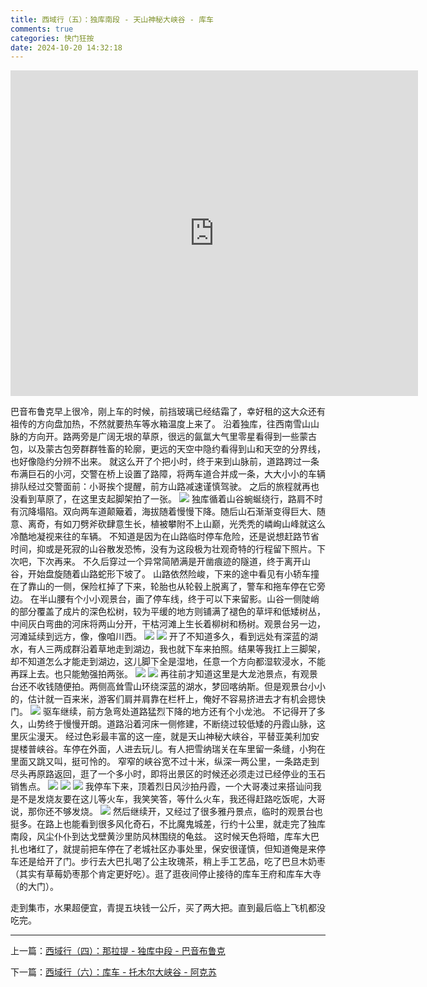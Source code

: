 ```yaml
---
title: 西域行（五）：独库南段 - 天山神秘大峡谷 - 库车
comments: true
categories: 快门狂按
date: 2024-10-20 14:32:18
---
```


<iframe
  width="652"
  height="521"
  style="border:0"
  loading="lazy"
  allowfullscreen
  referrerpolicy="no-referrer-when-downgrade"
  src="https://www.google.com/maps/embed/v1/directions?key=AIzaSyCFVVCWGG-tFOUFNmzxOvzG0ivydHVx6ZA&origin=place_id:ChIJf015WNL2cjgRwp2Yh_dr6eU&destination=place_id:ChIJSd-gyhx9bjgRygQVZnGaGzc&zoom=7">
</iframe>

巴音布鲁克早上很冷，刚上车的时候，前挡玻璃已经结霜了，幸好租的这大众还有祖传的方向盘加热，不然就要热车等水箱温度上来了。
沿着独库，往西南雪山山脉的方向开。路两旁是广阔无垠的草原，很远的氤氲大气里零星看得到一些蒙古包，以及蒙古包旁群群牲畜的轮廓，更远的天空中隐约看得到山和天空的分界线，也好像隐约分辨不出来。
就这么开了个把小时，终于来到山脉前，道路跨过一条布满巨石的小河，交警在桥上设置了路障，将两车道合并成一条，大大小小的车辆排队经过交警面前：小哥挨个提醒，前方山路减速谨慎驾驶。
之后的旅程就再也没看到草原了，在这里支起脚架拍了一张。
![](https://i04.cc/r/DSC05115.jpeg)
独库循着山谷蜿蜒绕行，路肩不时有沉降塌陷。双向两车道颠簸着，海拔随着慢慢下降。随后山石渐渐变得巨大、随意、离奇，有如刀劈斧砍肆意生长，植被攀附不上山巅，光秃秃的嶙峋山峰就这么冷酷地凝视来往的车辆。
不知道是因为在山路临时停车危险，还是说想赶路节省时间，抑或是死寂的山谷散发恐怖，没有为这段极为壮观奇特的行程留下照片。下次吧，下次再来。
不久后穿过一个异常简陋满是开凿痕迹的隧道，终于离开山谷，开始盘旋随着山路蛇形下坡了。
山路依然险峻，下来的途中看见有小轿车撞在了靠山的一侧，保险杠掉了下来，轮胎也从轮毂上脱离了，警车和拖车停在它旁边。
在半山腰有个小小观景台，画了停车线，终于可以下来留影。山谷一侧陡峭的部分覆盖了成片的深色松树，较为平缓的地方则铺满了褪色的草坪和低矮树丛，中间灰白弯曲的河床将两山分开，干枯河滩上生长着柳树和杨树。观景台另一边，河滩延续到远方，像，像咱川西。
![](https://i04.cc/r/DSC05114.jpeg)
![](https://i04.cc/r/DSC05113.jpeg)
开了不知道多久，看到远处有深蓝的湖水，有人三两成群沿着草地走到湖边，我也就下车来拍照。结果等我扛上三脚架，却不知道怎么才能走到湖边，这儿脚下全是湿地，任意一个方向都湿软浸水，不能再踩上去。也只能勉强拍两张。
![](https://i04.cc/r/DSC04661.jpg)
![](https://i04.cc/r/42c6ddaabm89a91c5f6cce7b22d735c6.jpeg)
再往前才知道这里是大龙池景点，有观景台还不收钱随便拍。两侧高耸雪山环绕深蓝的湖水，梦回喀纳斯。但是观景台小小的，估计就一百来米，游客们肩并肩靠在栏杆上，俺好不容易挤进去才有机会摁快门。
![](https://i04.cc/r/DSC04668.jpeg)
驱车继续，前方急弯处道路猛烈下降的地方还有个小龙池。
不记得开了多久，山势终于慢慢开朗。道路沿着河床一侧修建，不断绕过较低矮的丹霞山脉，这里灰尘漫天。
经过色彩最丰富的这一座，就是天山神秘大峡谷，平替亚美利加安提楼普峡谷。车停在外面，人进去玩儿。有人把雪纳瑞关在车里留一条缝，小狗在里面又跳又叫，挺可怜的。
窄窄的峡谷宽不过十米，纵深一两公里，一条路走到尽头再原路返回，逛了一个多小时，即将出景区的时候还必须走过已经停业的玉石销售点。
![](https://i04.cc/r/3d99ce6bbv1b53874f91bc22670c61a0.jpeg)
![](https://i04.cc/r/c97ea4cf0j6dc41358fbc07ab4236582.jpeg)
![](https://i04.cc/r/DSC04702.jpeg)
我停车下来，顶着烈日风沙拍丹霞，一个大哥凑过来搭讪问我是不是发烧友要在这儿等火车，我笑笑答，等什么火车，我还得赶路吃饭呢，大哥说，那你还不够发烧。
![](https://i04.cc/r/8ab82b998l3c39593d28db6657e75c78.jpeg)
然后继续开，又经过了很多雅丹景点，临时的观景台也挺多。在路上也能看到很多风化奇石，不比魔鬼城差，行约十公里，就走完了独库南段，风尘仆仆到达戈壁黄沙里防风林围绕的龟兹。
这时候天色将暗，库车大巴扎也堵红了，就提前把车停在了老城社区办事处里，保安很谨慎，但知道俺是来停车还是给开了门。步行去大巴扎喝了公主玫瑰茶，稍上手工艺品，吃了巴旦木奶枣（其实有草莓奶枣那个肯定更好吃）。逛了逛夜间停止接待的库车王府和库车大寺（的大门）。

走到集市，水果超便宜，青提五块钱一公斤，买了两大把。直到最后临上飞机都没吃完。

---

上一篇：[西域行（四）：那拉提 - 独库中段 - 巴音布鲁克](https://gaoryrt.com/2024/10-11-journeytothewest3/)

下一篇：[西域行（六）：库车 - 托木尔大峡谷 - 阿克苏](https://gaoryrt.com/2024/10-30-journeytothewest5/)
